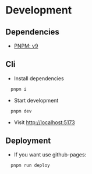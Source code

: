 # Development

## Dependencies

* [PNPM: v9](https://pnpm.io/)

## Cli

* Install dependencies

```bash
  pnpm i
```

* Start development

```bash
  pnpm dev
```

* Visit [http://localhost:5173](http://localhost:5173)

## Deployment

* If you want use github-pages:

```bash
  pnpm run deploy
```

